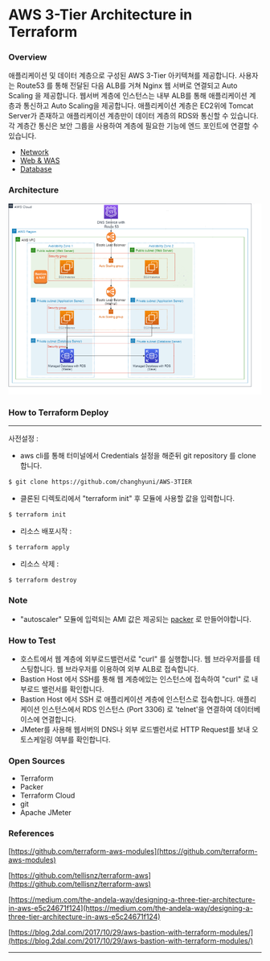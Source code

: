 
# AWS 3-Tier Architecture in Terraform


### Overview

애플리케이션 및 데이터 계층으로 구성된 AWS 3-Tier 아키텍쳐를 제공합니다. 사용자는 Route53 를 통해 전달된 다음 ALB를 거쳐 Nginx 웹 서버로 연결되고 Auto Scaling 을 제공합니다. 웹서버 계층에 인스턴스는 내부 ALB를 통해 애플리케이션 계층과 통신하고 Auto Scaling을 제공합니다. 애플리케이션 계층은 EC2위에 Tomcat Server가 존재하고 애플리케이션 계층만이 데이터 계층의 RDS와 통신할 수 있습니다. 각 계층간 통신은 보안 그룹을 사용하여 계층에 필요한 기능에 엔드 포인트에 연결할 수 있습니다.  

- [Network](https://github.com/changhyuni/AWS-3TIER/tree/main/Network)
- [Web & WAS](https://github.com/changhyuni/AWS-3TIER/tree/main/WEB%20%26%20WAS)
- [Database](https://github.com/changhyuni/AWS-3TIER/tree/main/Database)

### Architecture
![ex_screenshot](./architecture.png)
### How to Terraform Deploy

---

사전설정 : 

- aws cli를 통해 터미널에서 Credentials 설정을 해준뒤                                                                                        git repository 를 clone 합니다.

```bash
$ git clone https://github.com/changhyuni/AWS-3TIER
```

- 클론된 디렉토리에서 "terraform init" 후 모듈에 사용할 값을 입력합니다.

```bash
$ terraform init
```

- 리소스 배포시작 :

```bash
$ terraform apply
```

- 리소스 삭제 :

```bash
$ terraform destroy
```
### Note
* "autoscaler" 모듈에 입력되는 AMI 값은 제공되는 [packer](https://github.com/changhyuni/AWS-3TIER/tree/main/WEB%20%26%20WAS/packer) 로 만들어야합니다.

### How to Test

- 호스트에서 웹 계층에 외부로드밸런서로 "curl" 를 실행합니다. 웹 브라우저를를 테스팅합니다. 웹 브라우저를 이용하여 외부 ALB로 접속합니다.
- Bastion Host 에서 SSH를 통해 웹 계층에있는 인스턴스에 접속하여 "curl" 로 내부로드 밸런서를 확인합니다.
- Bastion Host 에서 SSH 로 애플리케이션 계층에 인스턴스로 접속합니다. 애플리케이션 인스턴스에서 RDS 인스턴스 (Port 3306) 로 'telnet'을 연결하여 데이터베이스에 연결합니다.
- JMeter를 사용해 웹서버의 DNS나 외부 로드벨런서로 HTTP Request를 보내 오토스케일링 여부를 확인합니다.

### Open Sources

- Terraform
- Packer
- Terraform Cloud
- git
- Apache JMeter

### References

[https://github.com/terraform-aws-modules](https://github.com/terraform-aws-modules)

[https://github.com/tellisnz/terraform-aws](https://github.com/tellisnz/terraform-aws)

[https://medium.com/the-andela-way/designing-a-three-tier-architecture-in-aws-e5c24671f124](https://medium.com/the-andela-way/designing-a-three-tier-architecture-in-aws-e5c24671f124)

[https://blog.2dal.com/2017/10/29/aws-bastion-with-terraform-modules/](https://blog.2dal.com/2017/10/29/aws-bastion-with-terraform-modules/)

---
